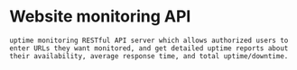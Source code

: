 # Website monitoring API 
    uptime monitoring RESTful API server which allows authorized users to enter URLs they want monitored, and get detailed uptime reports about their availability, average response time, and total uptime/downtime.


